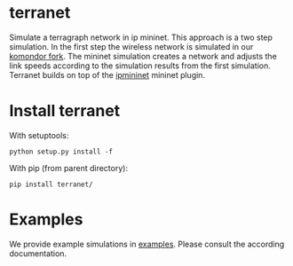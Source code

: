 # terranet
Simulate a terragraph network in ip mininet. This approach is a two step
simulation. In the first step the wireless network is simulated in our
[komondor fork](https://github.com/Bustel/Komondor). The mininet simulation
creates a network and adjusts the link speeds according to the simulation
results from the first simulation. Terranet builds on top of the
[ipmininet](https://github.com/cnp3/ipmininet) mininet plugin.

# Install terranet
With setuptools:

```
python setup.py install -f
```

With pip (from parent directory):

```
pip install terranet/
```

# Examples
We provide example simulations in [examples](examples). Please consult the
according documentation.

